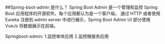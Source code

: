 ##Spring-boot-admin
  是什么？
  Spring Boot Admin 是一个管理和监控 Spring Boot 应用程序的开源软件。每个应用都认为是一个客户端，
  通过 HTTP 或者使用 Eureka 注册到 admin server 中进行展示，Spring Boot Admin UI 部分使用 VueJs
  将数据展示在前端。
  
 Springboot-admin:
     1.监控单体应用
     2.监控微服务应用